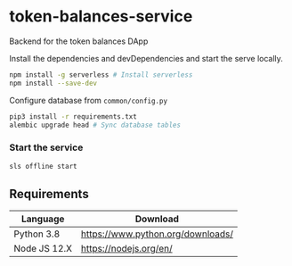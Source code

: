 # token-balances-service

Backend for the token balances DApp

Install the dependencies and devDependencies and start the serve locally.

```sh
npm install -g serverless # Install serverless
npm install --save-dev
```

Configure database from `common/config.py`

```sh
pip3 install -r requirements.txt
alembic upgrade head # Sync database tables
```

### Start the service

```sh
sls offline start
```

## Requirements

| Language     | Download                          |
| ------------ | --------------------------------- |
| Python 3.8   | https://www.python.org/downloads/ |
| Node JS 12.X | https://nodejs.org/en/            |
